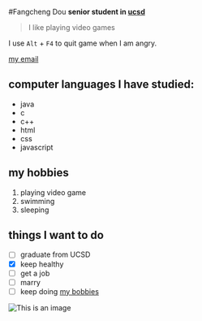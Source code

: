 #Fangcheng Dou
**senior student in [ucsd](https://ucsd.edu/)**
>I like playing video games

I use `Alt` + `F4` to quit game when I am angry.

[my email](email.md)

## computer languages I have studied:
- java
- c
- c++
- html
- css
- javascript

## my hobbies
1. playing video game
2. swimming
3. sleeping

## things I want to do
- [ ] graduate from UCSD
- [X] keep healthy
- [ ] get a job
- [ ] marry
- [ ] keep doing [my bobbies](#my-hobbies)
  
![This is an image](https://lv7ms1pq6dm2sea8j1mrajzw-wpengine.netdna-ssl.com/wp-content/uploads/2021/07/UCSD-1200x675.png)